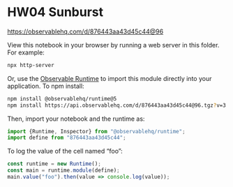 # HW04 Sunburst

https://observablehq.com/d/876443aa43d45c44@96

View this notebook in your browser by running a web server in this folder. For
example:

~~~sh
npx http-server
~~~

Or, use the [Observable Runtime](https://github.com/observablehq/runtime) to
import this module directly into your application. To npm install:

~~~sh
npm install @observablehq/runtime@5
npm install https://api.observablehq.com/d/876443aa43d45c44@96.tgz?v=3
~~~

Then, import your notebook and the runtime as:

~~~js
import {Runtime, Inspector} from "@observablehq/runtime";
import define from "876443aa43d45c44";
~~~

To log the value of the cell named “foo”:

~~~js
const runtime = new Runtime();
const main = runtime.module(define);
main.value("foo").then(value => console.log(value));
~~~
